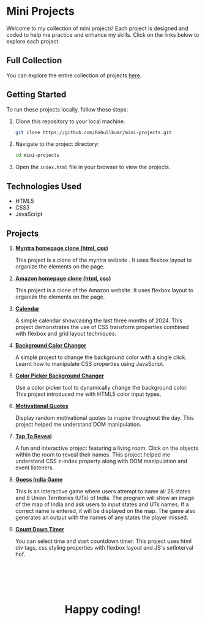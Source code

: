 # Mini Projects

Welcome to my collection of mini projects! Each project is designed and coded to help me practice and enhance my skills. Click on the links below to explore each project.

## Full Collection

You can explore the entire collection of projects [here](https://rahullkumr.github.io/mini-projects/).

## Getting Started

To run these projects locally, follow these steps:

1. Clone this repository to your local machine.

    ```bash
    git clone https://github.com/Rahullkumr/mini-projects.git
    ```

2. Navigate to the project directory:

    ```bash 
    cd mini-projects
    ```

3. Open the `index.html` file in your browser to view the projects.

## Technologies Used

- HTML5
- CSS3
- JavaScript

## Projects

1. **[Myntra homepage clone (html, css)](https://myntrahomepageclone.vercel.app/)**  

   This project is a clone of the myntra website . It uses flexbox layout to organize the elements on the page.

2. **[Amazon homepage clone (html, css)](https://amazonhomepageclone.vercel.app/)**  

   This project is a clone of the Amazon website. It uses flexbox layout to organize the elements on the page.

3. **[Calendar](https://rahullkumr.github.io/mini-projects/projects/03_calendar.html)** 

   A simple calendar showcasing the last three months of 2024. This project demonstrates the use of CSS transform properties combined with flexbox and grid layout techniques.

4. **[Background Color Changer](https://rahullkumr.github.io/mini-projects/projects/04_bgchanger.html)**  

   A simple project to change the background color with a single click. Learnt how to manipulate CSS properties using JavaScript.

5. **[Color Picker Background Changer](https://rahullkumr.github.io/mini-projects/projects/05_colorPicker.html)**  

   Use a color picker tool to dynamically change the background color. This project introduced me with HTML5 color input types.

6. **[Motivational Quotes](https://rahullkumr.github.io/mini-projects/projects/06_motivateMe.html)**  

   Display random motivational quotes to inspire throughout the day. This project helped me understand DOM manipulation.

7. **[Tap To Reveal](https://rahullkumr.github.io/mini-projects/projects/07_tapToReveal.html)**  

   A fun and interactive project featuring a living room. Click on the objects within the room to reveal their names. This project helped me understand CSS z-index property along with DOM manipulation and event listeners.

8. **[Guess India Game](https://rahullkumr.github.io/mini-projects/projects/08_guessIndia.html)** 

   This is an interactive game where users attempt to name all 28 states and 8 Union Territories (UTs) of India. The program will show an image of the map of India and ask users to input states and UTs names. If a correct name is entered, it will be displayed on the map. The game also generates an output with the names of any states the player missed.

9. **[Count Down Timer](https://rahullkumr.github.io/mini-projects/projects/09_countdown.html)** 

   You can select time and start countdown timer. This project uses html div tags, css styling properties with flexbox layout and JS's setInterval hof.

<br/><br/>
--- 
<h1 align='center'>Happy coding!</h1>